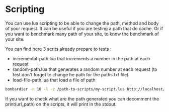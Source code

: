 # Scripting 

You can use lua scripting to be able to change the path, method and body of your request.
It can be useful if you are testing a path that do cache. Or if you want to benchmark many path of your site, to know the benchmark of your site.

You can find here 3 scrits already prepare to tests :

- incremental-path.lua that increments a number in the path at each request
- random-path.lua that generates a random number at each request (to test don't forget to change he path for the paths.txt file)
- load-file-path.lua that load a file of path


```bash
bombardier -n 10 -l -z /path-to-scripts/my-script.lua http://localhost/
```

If you want to check what are the path generated you can decomment the print(url_path) on the scripts, it will print in the stdout.
